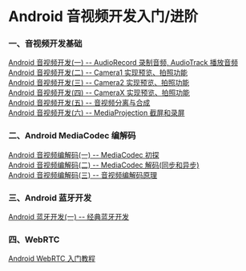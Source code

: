 # Android 音视频开发入门/进阶

### 一、音视频开发基础

[Android 音视频开发(一) -- AudioRecord 录制音频, AudioTrack 播放音频](/audio/README.md)
<br>
[Android 音视频开发(二) -- Camera1 实现预览、拍照功能](/camera1/README.md)
<br>
[Android 音视频开发(三) -- Camera2 实现预览、拍照功能](/camera2/README.md)
<br>
[Android 音视频开发(四) -- CameraX 实现预览、拍照功能](/cameraX/README.md)
<br>
[Android 音视频开发(五) -- 音视频分离与合成](/mediaExtractMux/README.md)
<br>
[Android 音视频开发(六) -- MediaProjection 截屏和录屏](/mediaProjection/README.md)

### 二、Android MediaCodec 编解码

[Android 音视频编解码(一) -- MediaCodec 初探](/mediacodec/README-MediaCodec初探.md)
<br>
[Android 音视频编解码(二) -- MediaCodec 解码(同步和异步)](/mediacodec/README-MediaCodec解码.md)
<br>
[Android 音视频编解码(三) -- 音视频编解码原理](/mediacodec/README-音视频编解码原理.md)

### 三、Android 蓝牙开发

[Android 蓝牙开发(一) -- 经典蓝牙开发](/bluetooth-classic/README.md)

### 四、WebRTC

[Android WebRTC 入门教程](/webrtc/README.md)


